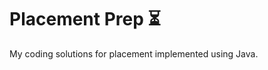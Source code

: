 # Placement Prep :hourglass_flowing_sand:

My coding solutions for placement implemented using Java.
